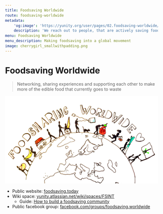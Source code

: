 ```yaml
---
title: Foodsaving Worldwide
route: foodsaving-worldwide
metadata:
    'og:image': 'https://yunity.org/user/pages/02.foodsaving-worldwide/cherrygirl_smallwithpadding.png'
    description: 'We reach out to people, that are actively saving food and aim to create a tightly-knit global movement of foodsavers'
menu: Foodsaving Worldwide
menu_description: Making foodsaving into a global movement
image: cherrygirl_smallwithpadding.png
---
```


# Foodsaving Worldwide

> Networking, sharing experiences and supporting each other to make more of the edible food that currently goes to waste

![](luisa_fsww.jpg)

* Public website: [foodsaving.today](https://foodsaving.today/en?target=_blank)
* Wiki space: [yunity.atlassian.net/wiki/spaces/FSINT](https://yunity.atlassian.net/wiki/spaces/FSINT?target=_blank)
  * Guide: [How to build a foodsaving community](https://yunity.atlassian.net/wiki/display/FSINT/How+to+build+a+foodsaving+community)
* Public facebook group: [facebook.com/groups/foodsaving.worldwide](https://www.facebook.com/groups/foodsaving.worldwide/?target=_blank)